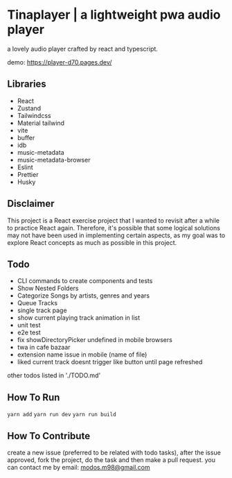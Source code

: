 # Tinaplayer | a lightweight pwa audio player
a lovely audio player crafted by react and typescript.

demo: https://player-d70.pages.dev/
## Libraries
- React
- Zustand
- Tailwindcss
- Material tailwind
- vite
- buffer
- idb
- music-metadata
- music-metadata-browser
- Eslint
- Prettier
- Husky

## Disclaimer
This project is a React exercise project that I wanted to revisit after a while to practice React again. Therefore, it's possible that some logical solutions may not have been used in implementing certain aspects, as my goal was to explore React concepts as much as possible in this project.

## Todo
- CLI commands to create components and tests
- Show Nested Folders
- Categorize Songs by artists, genres and years
- Queue Tracks
- single track page
- show current playing track animation in list
- unit test
- e2e test
- fix showDirectoryPicker undefined in mobile browsers
- twa in cafe bazaar
- extension name issue in mobile (name of file)
- liked current track doesnt trigger like button until page refreshed

other todos listed in './TODO.md'

## How To Run
`
yarn add
`
`
yarn run dev
`
`
yarn run build
`

## How To Contribute
create a new issue (preferred to be related with todo tasks), after the issue approved, fork the project, do the task and then make a pull request. you can contact me by email: modos.m98@gmail.com